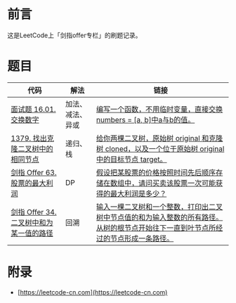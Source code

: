 # 前言

这是LeetCode上「剑指offer专栏」的刷题记录。

# 题目

| 代码 | 解法 | 链接 |
| ---- | ---- | ---- |
| [面试题 16.01. 交换数字](SwapNumbers.java) |  加法、减法、异或 | [编写一个函数，不用临时变量，直接交换numbers = [a, b]中a与b的值。](https://leetcode-cn.com/problems/swap-numbers-lcci/) |
| [1379. 找出克隆二叉树中的相同节点](GetTargetCopy.java) |  递归、栈 | [给你两棵二叉树，原始树 original 和克隆树 cloned，以及一个位于原始树 original 中的目标节点 target。](https://leetcode-cn.com/problems/find-a-corresponding-node-of-a-binary-tree-in-a-clone-of-that-tree/) |
| [剑指 Offer 63. 股票的最大利润](../dp/MaxProfit.java) |  DP | [假设把某股票的价格按照时间先后顺序存储在数组中，请问买卖该股票一次可能获得的最大利润是多少？](https://leetcode-cn.com/problems/gu-piao-de-zui-da-li-run-lcof/) |
| [剑指 Offer 34. 二叉树中和为某一值的路径](PathSum.java) |  回溯 | [输入一棵二叉树和一个整数，打印出二叉树中节点值的和为输入整数的所有路径。从树的根节点开始往下一直到叶节点所经过的节点形成一条路径。](https://leetcode-cn.com/problems/er-cha-shu-zhong-he-wei-mou-yi-zhi-de-lu-jing-lcof/) |

# 附录

 - [https://leetcode-cn.com](https://leetcode-cn.com)
